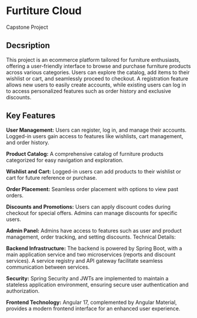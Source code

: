 # Furtiture Cloud

Capstone Project

## Decsription

This project is an ecommerce platform tailored for furniture enthusiasts, offering a user-friendly interface to browse and purchase furniture products across various categories. Users can explore the catalog, add items to their wishlist or cart, and seamlessly proceed to checkout. A registration feature allows new users to easily create accounts, while existing users can log in to access personalized features such as order history and exclusive discounts.

## Key Features

**User Management:** Users can register, log in, and manage their accounts. Logged-in users gain access to features like wishlists, cart management, and order history.

**Product Catalog:** A comprehensive catalog of furniture products categorized for easy navigation and exploration.

**Wishlist and Cart:** Logged-in users can add products to their wishlist or cart for future reference or purchase.

**Order Placement:** Seamless order placement with options to view past orders.

**Discounts and Promotions:** Users can apply discount codes during checkout for special offers. Admins can manage discounts for specific users.

**Admin Panel:** Admins have access to features such as user and product management, order tracking, and setting discounts.
Technical Details:

**Backend Infrastructure:** The backend is powered by Spring Boot, with a main application service and two microservices (reports and discount services). A service registry and API gateway facilitate seamless communication between services.

**Security:** Spring Security and JWTs are implemented to maintain a stateless application environment, ensuring secure user authentication and authorization.

**Frontend Technology:** Angular 17, complemented by Angular Material, provides a modern frontend interface for an enhanced user experience.
